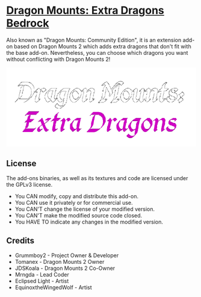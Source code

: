 # [Dragon Mounts: Extra Dragons Bedrock](https://www.curseforge.com/minecraft-bedrock/addons/dragon-mounts-v1-3-25)

Also known as "Dragon Mounts: Community Edition", it is an extension add-on based on Dragon Mounts 2 which adds extra dragons that don't fit with the base add-on. Nevertheless, you can choose which dragons you want without conflicting with Dragon Mounts 2!

![LOGO](RP/DMEDLogo.png)

## License
The add-ons binaries, as well as its textures and code are licensed under the GPLv3 
license.

- You CAN modify, copy and distribute this add-on.
- You CAN use it privately or for commercial use.
- You CAN'T change the license of your modified version.
- You CAN'T make the modified source code closed.
- You HAVE TO indicate any changes in the modified version.

## Credits

- Grummboy2 - Project Owner & Developer
- Tomanex - Dragon Mounts 2 Owner
- JDSKoala - Dragon Mounts 2 Co-Owner
- Mrngda - Lead Coder
- Eclipsed Light - Artist
- EquinoxtheWingedWolf - Artist 
